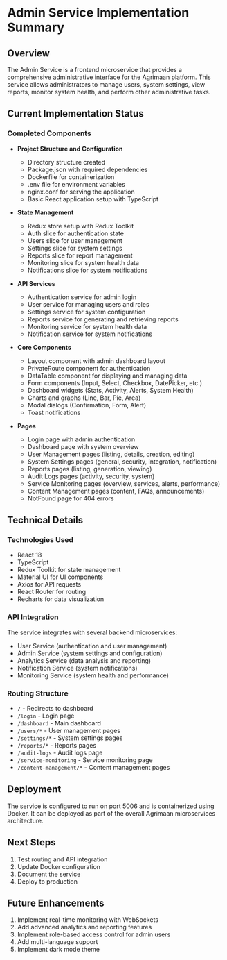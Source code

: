 # Admin Service Implementation Summary

## Overview
The Admin Service is a frontend microservice that provides a comprehensive administrative interface for the Agrimaan platform. This service allows administrators to manage users, system settings, view reports, monitor system health, and perform other administrative tasks.

## Current Implementation Status

### Completed Components
- **Project Structure and Configuration**
  - Directory structure created
  - Package.json with required dependencies
  - Dockerfile for containerization
  - .env file for environment variables
  - nginx.conf for serving the application
  - Basic React application setup with TypeScript

- **State Management**
  - Redux store setup with Redux Toolkit
  - Auth slice for authentication state
  - Users slice for user management
  - Settings slice for system settings
  - Reports slice for report management
  - Monitoring slice for system health data
  - Notifications slice for system notifications

- **API Services**
  - Authentication service for admin login
  - User service for managing users and roles
  - Settings service for system configuration
  - Reports service for generating and retrieving reports
  - Monitoring service for system health data
  - Notification service for system notifications

- **Core Components**
  - Layout component with admin dashboard layout
  - PrivateRoute component for authentication
  - DataTable component for displaying and managing data
  - Form components (Input, Select, Checkbox, DatePicker, etc.)
  - Dashboard widgets (Stats, Activity, Alerts, System Health)
  - Charts and graphs (Line, Bar, Pie, Area)
  - Modal dialogs (Confirmation, Form, Alert)
  - Toast notifications

- **Pages**
  - Login page with admin authentication
  - Dashboard page with system overview
  - User Management pages (listing, details, creation, editing)
  - System Settings pages (general, security, integration, notification)
  - Reports pages (listing, generation, viewing)
  - Audit Logs pages (activity, security, system)
  - Service Monitoring pages (overview, services, alerts, performance)
  - Content Management pages (content, FAQs, announcements)
  - NotFound page for 404 errors

## Technical Details

### Technologies Used
- React 18
- TypeScript
- Redux Toolkit for state management
- Material UI for UI components
- Axios for API requests
- React Router for routing
- Recharts for data visualization

### API Integration
The service integrates with several backend microservices:
- User Service (authentication and user management)
- Admin Service (system settings and configuration)
- Analytics Service (data analysis and reporting)
- Notification Service (system notifications)
- Monitoring Service (system health and performance)

### Routing Structure
- `/` - Redirects to dashboard
- `/login` - Login page
- `/dashboard` - Main dashboard
- `/users/*` - User management pages
- `/settings/*` - System settings pages
- `/reports/*` - Reports pages
- `/audit-logs` - Audit logs page
- `/service-monitoring` - Service monitoring page
- `/content-management/*` - Content management pages

## Deployment
The service is configured to run on port 5006 and is containerized using Docker. It can be deployed as part of the overall Agrimaan microservices architecture.

## Next Steps
1. Test routing and API integration
2. Update Docker configuration
3. Document the service
4. Deploy to production

## Future Enhancements
1. Implement real-time monitoring with WebSockets
2. Add advanced analytics and reporting features
3. Implement role-based access control for admin users
4. Add multi-language support
5. Implement dark mode theme